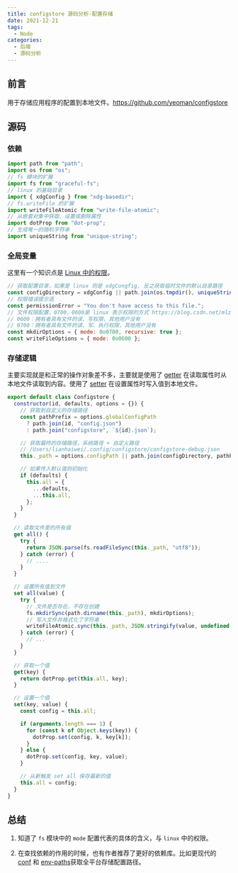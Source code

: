```yaml
---
title: configstore 源码分析-配置存储
date: 2021-12-21
tags:
  - Node
categories:
  - 后端
  - 源码分析
---
```


## 前言

用于存储应用程序的配置到本地文件。<https://github.com/yeoman/configstore>

## 源码

### 依赖

```js
import path from "path";
import os from "os";
// fs 模块的扩展
import fs from "graceful-fs";
// linux 的基础目录
import { xdgConfig } from "xdg-basedir";
// fs.writeFile 的扩展
import writeFileAtomic from "write-file-atomic";
// 从嵌套对象中获取、设置或删除属性
import dotProp from "dot-prop";
// 生成唯一的随机字符串
import uniqueString from "unique-string";
```

### 全局变量

这里有一个知识点是 [Linux 中的权限](https://blog.csdn.net/mlz_2/article/details/105250259])。

```js
// 获取配置目录，如果是 linux 则是 xdgCongfig, 反之获取临时文件的默认目录路径
const configDirectory = xdgConfig || path.join(os.tmpdir(), uniqueString());
// 权限错误提示语
const permissionError = "You don't have access to this file.";
// 文件权限配置，0700、0600是 linux 表示权限的方式 https://blog.csdn.net/mlz_2/article/details/105250259
// 0600：拥有者具有文件的读、写权限，其他用户没有
// 0700：拥有者具有文件的读、写、执行权限，其他用户没有
const mkdirOptions = { mode: 0o0700, recursive: true };
const writeFileOptions = { mode: 0o0600 };
```

### 存储逻辑

主要实现就是和正常的操作对象差不多，主要就是使用了 [getter](https://developer.mozilla.org/zh-CN/docs/Web/JavaScript/Reference/Functions/get) 在读取属性时从本地文件读取到内容。使用了 [setter](https://developer.mozilla.org/zh-CN/docs/Web/JavaScript/Reference/Functions/set) 在设置属性时写入值到本地文件。

```js
export default class Configstore {
  constructor(id, defaults, options = {}) {
    // 获取到自定义的存储路径
    const pathPrefix = options.globalConfigPath
      ? path.join(id, "config.json")
      : path.join("configstore", `${id}.json`);

    // 获取最终的存储路径，系统路径 + 自定义路径
    // /Users/lianhaiwei/.config/configstore/configstore-debug.json
    this._path = options.configPath || path.join(configDirectory, pathPrefix);

    // 如果传入默认值则初始化
    if (defaults) {
      this.all = {
        ...defaults,
        ...this.all,
      };
    }
  }

  // 读取文件里的所有值
  get all() {
    try {
      return JSON.parse(fs.readFileSync(this._path, "utf8"));
    } catch (error) {
      // ....
    }
  }

  // 设置所有值到文件
  set all(value) {
    try {
      // 文件是否存在，不存在创建
      fs.mkdirSync(path.dirname(this._path), mkdirOptions);
      // 写入文件并格式化了字符串
      writeFileAtomic.sync(this._path, JSON.stringify(value, undefined, "\t"), writeFileOptions);
    } catch (error) {
      // ...
    }
  }

  // 获取一个值
  get(key) {
    return dotProp.get(this.all, key);
  }

  // 设置一个值
  set(key, value) {
    const config = this.all;

    if (arguments.length === 1) {
      for (const k of Object.keys(key)) {
        dotProp.set(config, k, key[k]);
      }
    } else {
      dotProp.set(config, key, value);
    }

    // 从新触发 set all 保存最新的值
    this.all = config;
  }
}
```

## 总结

1. 知道了 `fs` 模块中的 `mode` 配置代表的具体的含义，与 `linux` 中的权限。

2. 在查找依赖的作用的时候，也有作者推荐了更好的依赖库。比如更现代的 [conf](https://github.com/sindresorhus/conf) 和 [env-paths](https://github.com/sindresorhus/env-paths)获取全平台存储配置路径。
